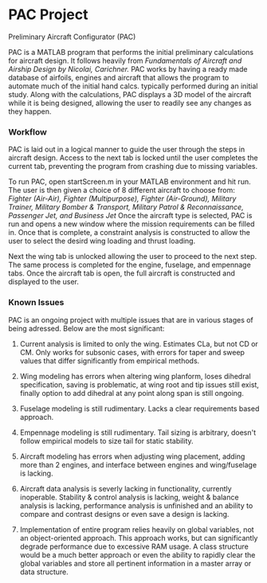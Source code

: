 # PAC Project
 Preliminary Aircraft Configurator (PAC)

PAC is a MATLAB program that performs the initial preliminary calculations for aircraft design. It follows heavily from <i>Fundamentals of Aircraft and Airship Design by Nicolai, Carichner.</i> PAC works by having a ready made database of airfoils, engines and aircraft that allows the program to automate much of the initial hand calcs. typically performed during an initial study. Along with the calculations, PAC displays a 3D model of the aircraft while it is being designed, allowing the user to readily see any changes as they happen.

<h3>Workflow</h3>
PAC is laid out in a logical manner to guide the user through the steps in aircraft design. Access to the next tab is locked until the user completes the current tab, preventing the program from crashing due to missing variables.

To run PAC, open startScreen.m in your MATLAB environment and hit run. The user is then given a choice of 8 different aircraft to choose from: <i>Fighter (Air-Air), Fighter (Multipurpose), Fighter (Air-Ground), Military Trainer, Military Bomber & Transport, Military Patrol & Reconnaissance, Passenger Jet, and Business Jet</i>
Once the aircraft type is selected, PAC is run and opens a new window where the mission requirements can be filled in. Once that is complete, a constraint analysis is constructed to allow the user to select the desird wing loading and thrust loading.

Next the wing tab is unlocked allowing the user to proceed to the next step. The same process is completed for the engine, fuselage, and empennage tabs. Once the aircraft tab is open, the full aircraft is constructed and displayed to the user.

<h3>Known Issues</h3>
PAC is an ongoing project with multiple issues that are in various stages of being adressed. Below are the most significant:

1. Current analysis is limited to only the wing. Estimates CLa, but not CD or CM. Only works for subsonic cases, with errors for taper and sweep values that differ significantly from empirical methods.

2. Wing modeling has errors when altering wing planform, loses dihedral specification, saving is problematic, at wing root and tip issues still exist, finally option to add dihedral at any point along span is still ongoing.

3. Fuselage modeling is still rudimentary. Lacks a clear requirements based approach.

4. Empennage modeling is still rudimentary. Tail sizing is arbitrary, doesn't follow empirical models to size tail for static stability.

5. Aircraft modeling has errors when adjusting wing placement, adding more than 2 engines, and interface between engines and wing/fuselage is lacking.

6. Aircraft data analysis is severly lacking in functionality, currently inoperable. Stability & control analysis is lacking, weight & balance analysis is lacking, performance analysis is unfinished and an ability to compare and contrast designs or even save a design is lacking.

7. Implementation of entire program relies heavily on global variables, not an object-oriented approach. This approach works, but can significantly degrade performance due to excessive RAM usage. A class structure would be a much better approach or even the ability to rapidly clear the global variables and store all pertinent information in a master array or data structure.